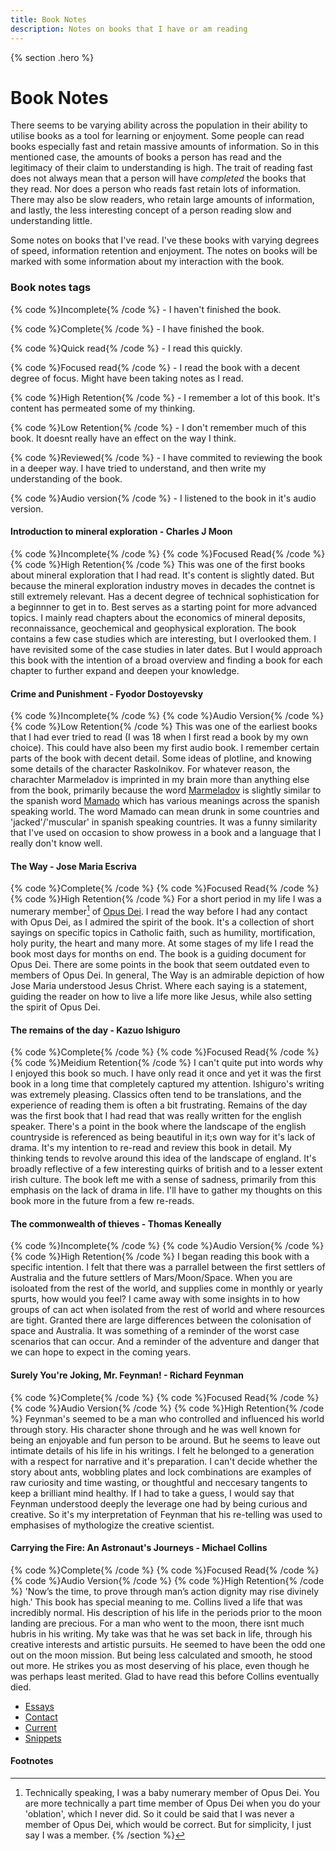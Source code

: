 ```yaml
---
title: Book Notes
description: Notes on books that I have or am reading
---
```


{% section .hero %}
# Book Notes
There seems to be varying ability across the population in their ability to utilise books as a tool for learning or enjoyment. Some people can read books especially fast and retain massive amounts of information. So in this mentioned case, the amounts of books a person has read and the legitimacy of their claim to understanding is high. The trait of reading fast does not always mean that a person will have *completed* the books that they read. Nor does a person who reads fast retain lots of information. There may also be slow readers, who retain large amounts of information, and lastly, the less interesting concept of a person reading slow and understanding little. 

Some notes on books that I've read. I've these books with varying degrees of speed, information retention and enjoyment. The notes on books will be marked with some information about my interaction with the book.

### Book notes tags
{% code %}Incomplete{% /code %} - I haven't finished the book.

{% code %}Complete{% /code %} - I have finished the book.

{% code %}Quick read{% /code %} - I read this quickly.

{% code %}Focused read{% /code %} - I read the book with a decent degree of focus. Might have been taking notes as I read.

{% code %}High Retention{% /code %} - I remember a lot of this book. It's content has permeated some of my thinking.

{% code %}Low Retention{% /code %} - I don't remember much of this book. It doesnt really have an effect on the way I think.

{% code %}Reviewed{% /code %} - I have commited to reviewing the book in a deeper way. I have tried to understand, and then write my understanding of the book.

{% code %}Audio version{% /code %} - I listened to the book in it's audio version.
#### Introduction to mineral exploration - Charles J Moon
{% code %}Incomplete{% /code %} {% code %}Focused Read{% /code %} {% code %}High Retention{% /code %}
This was one of the first books about mineral exploration that I had read. It's content is slightly dated. But because the mineral exploration industry moves in decades the contnet is still extremely relevant. Has a decent degree of technical sophistication for a beginnner to get in to. Best serves as a starting point for more advanced topics. I mainly read chapters about the economics of mineral deposits, reconnaissance, geochemical and geophysical exploration. The book contains a few case studies which are interesting, but I overlooked them. I have revisited some of the case studies in later dates. But I would approach this book with the intention of a broad overview and finding a book for each chapter to further expand and deepen your knowledge.

#### Crime and Punishment - Fyodor Dostoyevsky
{% code %}Incomplete{% /code %} {% code %}Audio Version{% /code %} {% code %}Low Retention{% /code %}
This was one of the earliest books that I had ever tried to read (I was 18 when I first read a book by my own choice). This could have also been my first audio book. I remember certain parts of the book with decent detail. Some ideas of plotline, and knowing some details of the character Raskolnikov. For whatever reason, the charachter Marmeladov is imprinted in my brain more than anything else from the book, primarily because the word [Marmeladov](https://en.wikipedia.org/wiki/Crime_and_Punishment#Characters:~:text=Semyon%20Zakharovich-,Marmeladov) is slightly similar to the spanish word [Mamado](https://en.wiktionary.org/wiki/mamado) which has various meanings across the spanish speaking world. The word Mamado can mean drunk in some countries and 'jacked'/'muscular' in spanish speaking countries. It was a funny similarity that I've used on occasion to show prowess in a book and a language that I really don't know well.

#### The Way - Jose Maria Escriva
{% code %}Complete{% /code %} {% code %}Focused Read{% /code %} {% code %}High Retention{% /code %}
For a short period in my life I was a numerary member[^1] of [Opus Dei](https://en.wikipedia.org/wiki/Opus_Dei). I read the way before I had any contact with Opus Dei, as I admired the spirit of the book. It's a collection of short sayings on specific topics in Catholic faith, such as humility, mortification, holy purity, the heart and many more. At some stages of my life I read the book most days for months on end. The book is a guiding document for Opus Dei. There are some points in the book that seem outdated even to members of Opus Dei. In general, The Way is an admirable depiction of how Jose Maria understood Jesus Christ. Where each saying is a statement, guiding the reader on how to live a life more like Jesus, while also setting the spirit of Opus Dei.

#### The remains of the day - Kazuo Ishiguro
{% code %}Complete{% /code %} {% code %}Focused Read{% /code %} {% code %}Meidium Retention{% /code %}
I can't quite put into words why I enjoyed this book so much. I have only read it once and yet it was the first book in a long time that completely captured my attention. Ishiguro's writing was extremely pleasing. Classics often tend to be translations, and the experience of reading them is often a bit frustrating. Remains of the day was the first book that I had read that was really written for the english speaker. There's a point in the book where the landscape of the english countryside is referenced as being beautiful in it;s own way for it's lack of drama. It's my intention to re-read and review this book in detail. My thinking tends to revolve around this idea of the landscape of england. It's broadly reflective of a few interesting quirks of british and to a lesser extent irish culture. The book left me with a sense of sadness, primarily from this emphasis on the lack of drama in life. I'll have to gather my thoughts on this book more in the future from a few re-reads. 

#### The commonwealth of thieves - Thomas Keneally
{% code %}Incomplete{% /code %} {% code %}Audio Version{% /code %} {% code %}High Retention{% /code %}
I began reading this book with a specific intention. I felt that there was a parrallel between the first settlers of Australia and the future settlers of Mars/Moon/Space. When you are isoloated from the rest of the world, and supplies come in monthly or yearly spurts, how would you feel? I came away with some insights in to how groups of can act when isolated from the rest of world and where resources are tight. Granted there are large differences between the colonisation of space and Australia. It was something of a reminder of the worst case scenarios that can occur. And a reminder of the adventure and danger that we can hope to expect in the coming years.

#### Surely You're Joking, Mr. Feynman! - Richard Feynman
{% code %}Complete{% /code %} {% code %}Focused Read{% /code %} {% code %}Audio Version{% /code %} {% code %}High Retention{% /code %}
Feynman's seemed to be a man who controlled and influenced his world through story. His character shone through and he was well known for being an enjoyable and fun person to be around. But he seems to leave out intimate details of his life in his writings. I felt he belonged to a generation with a respect for narrative and it's preparation. I can't decide whether the story about ants, wobbling plates and lock combinations are examples of raw curiosity and time wasting, or thoughtful and neccesary tangents to keep a brilliant mind healthy. If I had to take a guess, I would say that Feynman understood deeply the leverage one had by being curious and creative. So it's my interpretation of Feynman that his re-telling was used to emphasises of mythologize the creative scientist.

#### Carrying the Fire: An Astronaut's Journeys - Michael Collins
{% code %}Complete{% /code %} {% code %}Focused Read{% /code %} {% code %}Audio Version{% /code %} {% code %}High Retention{% /code %}
'Now’s the time, to prove through man’s action dignity may rise divinely high.' This book has special meaning to me. Collins lived a life that was incredibly normal. His description of his life in the periods prior to the moon landing are precious. For a man who went to the moon, there isnt much hubris in his writing. My take was that he was set back in life, through his creative interests and artistic pursuits. He seemed to have been the odd one out on the moon mission. But being less calculated and smooth, he stood out more. He strikes you as most deserving of his place, even though he was perhaps least merited. Glad to have read this before Collins eventually died.
- [Essays](/essays)
- [Contact](/contact)
- [Current](/current)
- [Snippets](/snippets)


#### Footnotes
[^1]: Technically speaking, I was a baby numerary member of Opus Dei. You are more technically a part time member of Opus Dei when you do your 'oblation', which I never did. So it could be said that I was never a member of Opus Dei, which would be correct. But for simplicity, I just say I was a member.
{% /section %}

